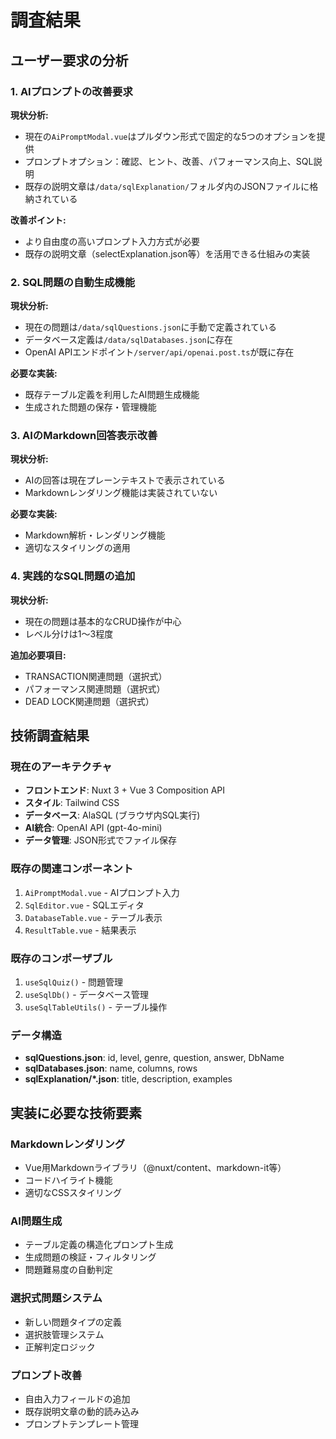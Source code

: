 # 調査結果

## ユーザー要求の分析

### 1. AIプロンプトの改善要求
**現状分析:**
- 現在の`AiPromptModal.vue`はプルダウン形式で固定的な5つのオプションを提供
- プロンプトオプション：確認、ヒント、改善、パフォーマンス向上、SQL説明
- 既存の説明文章は`/data/sqlExplanation/`フォルダ内のJSONファイルに格納されている

**改善ポイント:**
- より自由度の高いプロンプト入力方式が必要
- 既存の説明文章（selectExplanation.json等）を活用できる仕組みの実装

### 2. SQL問題の自動生成機能
**現状分析:**
- 現在の問題は`/data/sqlQuestions.json`に手動で定義されている
- データベース定義は`/data/sqlDatabases.json`に存在
- OpenAI APIエンドポイント`/server/api/openai.post.ts`が既に存在

**必要な実装:**
- 既存テーブル定義を利用したAI問題生成機能
- 生成された問題の保存・管理機能

### 3. AIのMarkdown回答表示改善
**現状分析:**
- AIの回答は現在プレーンテキストで表示されている
- Markdownレンダリング機能は実装されていない

**必要な実装:**
- Markdown解析・レンダリング機能
- 適切なスタイリングの適用

### 4. 実践的なSQL問題の追加
**現状分析:**
- 現在の問題は基本的なCRUD操作が中心
- レベル分けは1〜3程度

**追加必要項目:**
- TRANSACTION関連問題（選択式）
- パフォーマンス関連問題（選択式）
- DEAD LOCK関連問題（選択式）

## 技術調査結果

### 現在のアーキテクチャ
- **フロントエンド**: Nuxt 3 + Vue 3 Composition API
- **スタイル**: Tailwind CSS
- **データベース**: AlaSQL (ブラウザ内SQL実行)
- **AI統合**: OpenAI API (gpt-4o-mini)
- **データ管理**: JSON形式でファイル保存

### 既存の関連コンポーネント
1. `AiPromptModal.vue` - AIプロンプト入力
2. `SqlEditor.vue` - SQLエディタ
3. `DatabaseTable.vue` - テーブル表示
4. `ResultTable.vue` - 結果表示

### 既存のコンポーザブル
1. `useSqlQuiz()` - 問題管理
2. `useSqlDb()` - データベース管理
3. `useSqlTableUtils()` - テーブル操作

### データ構造
- **sqlQuestions.json**: id, level, genre, question, answer, DbName
- **sqlDatabases.json**: name, columns, rows
- **sqlExplanation/*.json**: title, description, examples

## 実装に必要な技術要素

### Markdownレンダリング
- Vue用Markdownライブラリ（@nuxt/content、markdown-it等）
- コードハイライト機能
- 適切なCSSスタイリング

### AI問題生成
- テーブル定義の構造化プロンプト生成
- 生成問題の検証・フィルタリング
- 問題難易度の自動判定

### 選択式問題システム
- 新しい問題タイプの定義
- 選択肢管理システム
- 正解判定ロジック

### プロンプト改善
- 自由入力フィールドの追加
- 既存説明文章の動的読み込み
- プロンプトテンプレート管理
